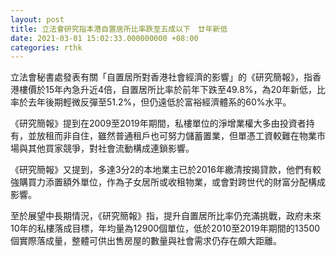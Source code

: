 ```yaml
---
layout: post
title: 立法會研究指本港自置居所比率跌至五成以下　廿年新低
date: 2021-03-01 15:02:33.000000000 +08:00
categories: rthk
---
```


立法會秘書處發表有關「自置居所對香港社會經濟的影響」的《研究簡報》，指香港樓價於15年內急升近4倍，自置居所比率於前年下跌至49.8%，為20年新低，比率於去年後期輕微反彈至51.2%，但仍遠低於富裕經濟體系的60%水平。

《研究簡報》提到在2009至2019年期間，私樓單位的淨增業權大多由投資者持有，並放租而非自住，雖然普通租戶也可努力儲蓄置業，但單憑工資較難在物業市場與其他買家競爭，對社會流動構成連鎖影響。

《研究簡報》又提到，多達3分2的本地業主已於2016年繳清按揭貸款，他們有較強購買力添置額外單位，作為子女居所或收租物業，或會對跨世代的財富分配構成影響。

至於展望中長期情況，《研究簡報》指，提升自置居所比率仍充滿挑戰，政府未來10年的私樓落成目標，年均量為12900個單位，低於2010至2019年期間的13500個實際落成量，整體可供出售房屋的數量與社會需求仍存在頗大距離。
